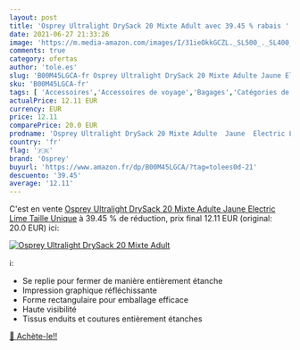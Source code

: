 ```yaml
---
layout: post
title: 'Osprey Ultralight DrySack 20 Mixte Adult avec 39.45 % rabais '
date: 2021-06-27 21:33:26
image: 'https://m.media-amazon.com/images/I/31ieOkkGCZL._SL500_._SL400_.jpg'
comments: true
category: ofertas
author: 'tole.es'
slug: 'B00M45LGCA-fr Osprey Ultralight DrySack 20 Mixte Adulte Jaune Electric...'
sku: 'B00M45LGCA-fr'
tags: [ 'Accessoires','Accessoires de voyage','Bagages','Catégories de Bagages','Sacs étanches','osprey', ]
actualPrice: 12.11 EUR
currency: EUR
price: 12.11
comparePrice: 20.0 EUR
prodname: 'Osprey Ultralight DrySack 20 Mixte Adulte  Jaune  Electric Lime   Taille Unique'
country: 'fr'
flag: '🇫🇷'
brand: 'Osprey'
buyurl: 'https://www.amazon.fr/dp/B00M45LGCA/?tag=tolees0d-21'
descuento: '39.45'
average: '12.11'
---
```


C'est en vente [Osprey Ultralight DrySack 20 Mixte Adulte  Jaune  Electric Lime   Taille Unique](https://www.amazon.fr/dp/B00M45LGCA/?tag=tolees0d-21)  à  39.45 % de réduction, prix final  12.11 EUR (original: 20.0 EUR) ici:

[![Osprey Ultralight DrySack 20 Mixte Adult](https://m.media-amazon.com/images/I/31ieOkkGCZL._SL500_._SL400_.jpg)](https://www.amazon.fr/dp/B00M45LGCA/?tag=tolees0d-21)

ℹ️:

- Se replie pour fermer de manière entièrement étanche
- Impression graphique réfléchissante
- Forme rectangulaire pour emballage efficace
- Haute visibilité
- Tissus enduits et coutures entièrement étanches

[🛒 Achète-le!!](https://www.amazon.fr/dp/B00M45LGCA/?tag=tolees0d-21)
